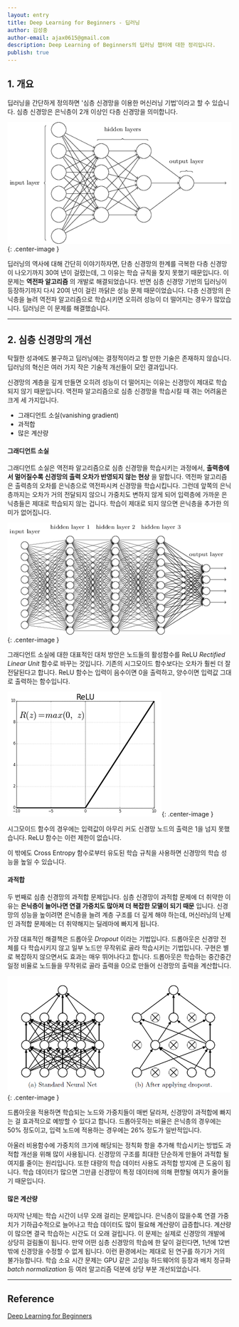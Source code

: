 ```yaml
---
layout: entry
title: Deep Learning for Beginners - 딥러닝
author: 김성중
author-email: ajax0615@gmail.com
description: Deep Learning of Beginners의 딥러닝 챕터에 대한 정리입니다.
publish: true
---
```


## **1. 개요**
딥러닝을 간단하게 정의하면 '심층 신경망을 이용한 머신러닝 기법'이라고 할 수 있습니다. 심층 신경망은 은닉층이 2개 이상인 다층 신경망을 의미합니다.

![deep-learning](/images/2017/04/26/deep-learning.png "deep-learning"){: .center-image }

딥러닝의 역사에 대해 간단히 이야기하자면, 단층 신경망의 한계를 극복한 다층 신경망이 나오기까지 30여 년이 걸렸는데, 그 이유는 학습 규칙을 찾지 못했기 때문입니다. 이 문제는 **역전파 알고리즘** 의 개발로 해결되었습니다. 반면 심층 신경망 기반의 딥러닝이 등장하기까지 다시 20여 년이 걸린 까닭은 성능 문제 때문이었습니다. 다층 신경망의 은닉층을 늘려 역전파 알고리즘으로 학습시키면 오히려 성능이 더 떨어지는 경우가 많았습니다. 딥러닝은 이 문제를 해결했습니다.

---

## **2. 심층 신경망의 개선**
탁월한 성과에도 불구하고 딥러닝에는 결정적이라고 할 만한 기술은 존재하지 않습니다. 딥러닝의 혁신은 여러 가지 작은 기술적 개선들이 모인 결과입니다.

신경망의 계층을 깊게 만들면 오히려 성능이 더 떨어지는 이유는 신경망이 제대로 학습되지 않기 때문입니다. 역전파 알고리즘으로 심층 신경망을 학습시킬 때 겪는 어려움은 크게 세 가지입니다.

- 그래디언트 소실(vanishing gradient)
- 과적합
- 많은 계산량

#### 그래디언트 소실
그래디언트 소실은 역전파 알고리즘으로 심층 신경망을 학습시키는 과정에서, **출력층에서 멀어질수록 신경망의 출력 오차가 반영되지 않는 현상** 을 말합니다. 역전파 알고리즘은 출력층의 오차를 은닉층으로 역전파시켜 신경망을 학습시킵니다. 그런데 앞쪽의 은닉층까지는 오차가 거의 전달되지 않으니 가중치도 변하지 않게 되어 입력층에 가까운 은닉층들은 제대로 학습되지 않는 겁니다. 학습이 제대로 되지 않으면 은닉층을 추가한 의미가 없어집니다.

![hidden-layer](/images/2017/04/26/hidden-layer.png "hidden-layer"){: .center-image }

그래디언트 소실에 대한 대표적인 대처 방안은 노드들의 활성함수를 ReLU *Rectified Linear Unit* 함수로 바꾸는 것입니다. 기존의 시그모이드 함수보다는 오차가 훨씬 더 잘 전달된다고 합니다. ReLU 함수는 입력이 음수이면 0을 출력하고, 양수이면 입력값 그대로 출력하는 함수입니다.

![ReLU](/images/2017/04/26/ReLU.png "ReLU"){: .center-image }

시그모이드 함수의 경우에는 입력값이 아무리 커도 신경망 노드의 출력은 1을 넘지 못했습니다. ReLU 함수는 이런 제한이 없습니다.

이 밖에도 Cross Entropy 함수로부터 유도된 학습 규칙을 사용하면 신경망의 학습 성능을 높일 수 있습니다.

#### 과적합
두 번째로 심층 신경망의 과적합 문제입니다. 심층 신경망이 과적합 문제에 더 취약한 이유는 **은닉층이 늘어나면 연결 가중치도 많아져 더 복잡한 모델이 되기 때문** 입니다. 신경망의 성능을 높이려면 은닉층을 늘려 계층 구조를 더 깊게 해야 하는데, 머신러닝의 난제인 과적합 문제에는 더 취약해지는 딜레마에 빠지게 됩니다.

가장 대표적인 해결책은 드롭아웃 *Dropout* 이라는 기법입니다. 드롭아웃은 신경망 전체를 다 학습시키지 않고 일부 노드만 무작위로 골라 학습시키는 기법입니다. 구현은 별로 복잡하지 않으면서도 효과는 매우 뛰어나다고 합니다. 드롭아웃은 학습하는 중간중간 일정 비율로 노드들을 무작위로 골라 출력을 0으로 만들어 신경망의 출력을 계산합니다.

![dropout](/images/2017/04/26/dropout.png "dropout"){: .center-image }

드롭아웃을 적용하면 학습되는 노드와 가중치들이 매번 달라져, 신경망이 과적합에 빠지는 걸 효과적으로 예방할 수 있다고 합니다. 드롭아웃하는 비율은 은닉층의 경우에는 50% 정도이고, 입력 노드에 적용하는 경우에는 26% 정도가 일반적입니다.

아울러 비용함수에 가중치의 크기에 해당되는 정칙화 항을 추가해 학습시키는 방법도 과적합 개선을 위해 많이 사용됩니다. 신경망의 구조를 최대한 단순하게 만들어 과적합 될 여지를 줄이는 원리입니다. 또한 대량의 학습 데이터 사용도 과적합 방지에 큰 도움이 됩니다. 학습 데이터가 많으면 그만큼 신경망이 특정 데이터에 의해 편향될 여지가 줄어들기 때문입니다.

#### 많은 계산량
마지막 난제는 학습 시간이 너무 오래 걸리는 문제입니다. 은닉층이 많을수록 연결 가중치가 기하급수적으로 늘어나고 학습 데이터도 많이 필요해 계산량이 급증합니다. 계산량이 많으면 결국 학습하는 시간도 더 오래 걸립니다. 이 문제는 실제로 신경망의 개발에 상당히 걸림돌이 됩니다. 만약 어떤 심층 신경망의 학습에 한 달이 걸린다면, 1년에 12번밖에 신경망을 수정할 수 없게 됩니다. 이런 환경에서는 제대로 된 연구를 하기가 거의 불가능합니다. 학습 소요 시간 문제는 GPU 같은 고성능 하드웨어의 등장과 배치 정규화 *batch normalization* 등 여러 알고리즘 덕분에 상당 부분 개선되었습니다.

---

## **Reference**
[Deep Learning for Beginners](https://deeplearning4j.org/deeplearningforbeginners.html)

